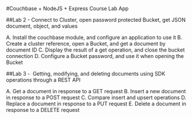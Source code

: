 #Couchbase + NodeJS + Express Course Lab App

##Lab 2 - Connect to Cluster, open password protected Bucket, get JSON document, object, and values

 A. Install the couchbase module, and configure an application to use it
 B. Create a cluster reference, open a Bucket, and get a document by document ID
 C. Display the result of a get operation, and close the bucket connection
 D. Configure a Bucket password, and use it when opening the Bucket

##Lab 3 - ​ Getting, modifying, and deleting documents using SDK operations through a REST API
 
 A. Get a document in response to a GET request
 B. Insert a new document in response to a POST request
 C. Compare insert and upsert operations
 D. Replace a document in response to a PUT request
 E. Delete a document in response to a DELETE request
